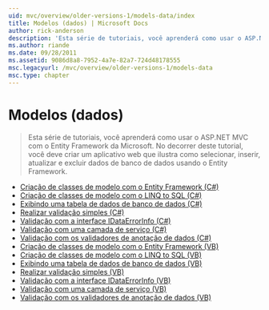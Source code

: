 ```yaml
---
uid: mvc/overview/older-versions-1/models-data/index
title: Modelos (dados) | Microsoft Docs
author: rick-anderson
description: 'Esta série de tutoriais, você aprenderá como usar o ASP.NET MVC com o Entity Framework da Microsoft. No decorrer deste tutorial, você deve criar um aplicativo web...'
ms.author: riande
ms.date: 09/28/2011
ms.assetid: 9086d8a8-7952-4a7e-82a7-724d48178555
msc.legacyurl: /mvc/overview/older-versions-1/models-data
msc.type: chapter
---
```

<a name="models-data"></a>Modelos (dados)
====================
> Esta série de tutoriais, você aprenderá como usar o ASP.NET MVC com o Entity Framework da Microsoft. No decorrer deste tutorial, você deve criar um aplicativo web que ilustra como selecionar, inserir, atualizar e excluir dados de banco de dados usando o Entity Framework.


- [Criação de classes de modelo com o Entity Framework (C#)](creating-model-classes-with-the-entity-framework-cs.md)
- [Criação de classes de modelo com o LINQ to SQL (C#)](creating-model-classes-with-linq-to-sql-cs.md)
- [Exibindo uma tabela de dados de banco de dados (C#)](displaying-a-table-of-database-data-cs.md)
- [Realizar validação simples (C#)](performing-simple-validation-cs.md)
- [Validação com a interface IDataErrorInfo (C#)](validating-with-the-idataerrorinfo-interface-cs.md)
- [Validação com uma camada de serviço (C#)](validating-with-a-service-layer-cs.md)
- [Validação com os validadores de anotação de dados (C#)](validation-with-the-data-annotation-validators-cs.md)
- [Criação de classes de modelo com o Entity Framework (VB)](creating-model-classes-with-the-entity-framework-vb.md)
- [Criação de classes de modelo com o LINQ to SQL (VB)](creating-model-classes-with-linq-to-sql-vb.md)
- [Exibindo uma tabela de dados de banco de dados (VB)](displaying-a-table-of-database-data-vb.md)
- [Realizar validação simples (VB)](performing-simple-validation-vb.md)
- [Validação com a interface IDataErrorInfo (VB)](validating-with-the-idataerrorinfo-interface-vb.md)
- [Validação com uma camada de serviço (VB)](validating-with-a-service-layer-vb.md)
- [Validação com os validadores de anotação de dados (VB)](validation-with-the-data-annotation-validators-vb.md)

